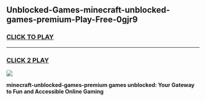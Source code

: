 
## Unblocked-Games-minecraft-unblocked-games-premium-Play-Free-0gjr9
<h3>
<a href="https://premium76.site?title=minecraft-unblocked-games-premium&ref=17A">CLICK TO PLAY</a></h3>
<hr>

<h3>
<a href="https://premium76.site?title=minecraft-unblocked-games-premium&ref=17A">CLICK 2 PLAY</a>
  
</h3>

<a href="https://premium76.site?title=minecraft-unblocked-games-premium&ref=17A"><img src="https://clearcache.store/games.png"></a>


**minecraft-unblocked-games-premium games unblocked: Your Gateway to Fun and Accessible Online Gaming**
